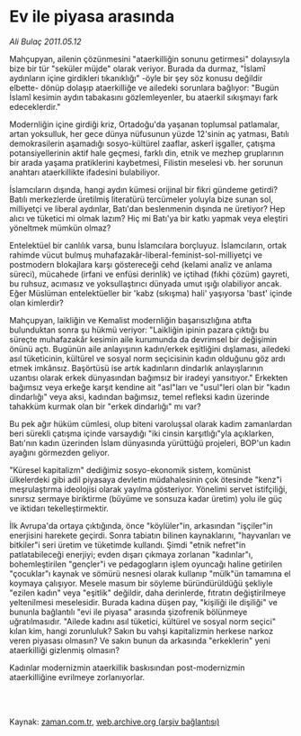 # Ev ile piyasa arasında

*Ali Bulaç 2011.05.12*

<td class="columnist-detail">
<p>Mahçupyan, ailenin çözünmesini "ataerkilliğin sonunu getirmesi" dolayısıyla bize bir tür "seküler müjde" olarak veriyor. Burada da durmaz, "İslamî aydınların içine girdikleri tıkanıklığı" -öyle bir şey söz konusu değildir elbette- dönüp dolaşıp ataerkilliğe ve ailedeki sorunlara bağlıyor: "Bugün İslamî kesimin aydın tabakasını gözlemleyenler, bu ataerkil sıkışmayı fark edeceklerdir."</p>
<p>
<div id="haberMetinDiv">
<p>Modernliğin içine girdiği kriz, Ortadoğu'da yaşanan toplumsal patlamalar, artan yoksulluk, her gece dünya nüfusunun yüzde 12'sinin aç yatması, Batılı demokrasilerin aşamadığı sosyo-kültürel zaaflar, askerî işgaller, çatışma potansiyellerinin aktif hale geçmesi, farklı din, etnik ve mezhep gruplarının bir arada yaşama pratiklerini kaybetmesi, Filistin meselesi vb. her sorunun anahtarı ataerkillikte ifadesini bulabiliyor.
<p>İslamcıların dışında, hangi aydın kümesi orijinal bir fikri gündeme getirdi? Batılı merkezlerde üretilmiş literatürü tercümeler yoluyla bize sunan sol, milliyetçi ve liberal aydınlar, Batı'dan beslenmenin dışında ne üretiyor? Hep alıcı ve tüketici mi olmak lazım? Hiç mi Batı'ya bir katkı yapmak veya eleştiri yöneltmek mümkün olmaz?
<p>Entelektüel bir canlılık varsa, bunu İslamcılara borçluyuz. İslamcıların, ortak rahimde vücut bulmuş muhafazakâr-liberal-feminist-sol-milliyetçi ve postmodern blokajlara karşı göstereceği cehd (kelami analiz ve anlama süreci), mücahede (irfani ve enfüsi derinlik) ve içtihad (fıkhi çözüm) gayreti, bu ruhsuz, acımasız ve yoksullaştırıcı dünyada umut ışığı olabiliyor ancak. Eğer Müslüman entelektüeller bir 'kabz (sıkışma) hali' yaşıyorsa 'bast' içinde olan kimlerdir?
<p>Mahçupyan, laikliğin ve Kemalist modernliğin başarısızlığına atıfta bulunduktan sonra şu hükmü veriyor: "Laikliğin ipinin pazara çıktığı bu süreçte muhafazakâr kesimin aile kurumunda da devrimsel bir değişimin önünü açtı. Bugünün aile anlayışının kadın/erkek eşitliğini dışlaması, ailedeki asıl tüketicinin, kültürel ve sosyal norm seçicisinin kadın olduğunu göz ardı etmek imkânsız. Başörtüsü ise artık kadınların dindarlık anlayışlarının uzantısı olarak erkek dünyasından bağımsız bir iradeyi yansıtıyor." Erkekten bağımsız veya erkeğe karşıt kendine ait "asl"ları ve "usul"leri olan bir "kadın dindarlığı" veya aksi, kadından bağımsız, temel refleksi kadın üzerinde tahakküm kurmak olan bir "erkek dindarlığı" mı var?
<p>Bu pek ağır hüküm cümlesi, olup biteni varoluşsal olarak kadim zamanlardan beri sürekli çatışma içinde varsaydığı "iki cinsin karşıtlığı"yla açıklarken, Batı'nın kadın üzerinden İslam dünyasında yürüttüğü projeleri, BOP'un kadın ayağını görmezden geliyor.
<p>"Küresel kapitalizm" dediğimiz sosyo-ekonomik sistem, komünist ülkelerdeki gibi adil piyasaya devletin müdahalesinin çok ötesinde "kenz"i meşrulaştırma ideolojisi olarak yayılma gösteriyor. Yönelimi servet istifçiliği, sınırsız sermaye biriktirme (büyüme ve sonsuza kadar üretim) yolu ile güç ve iktidarı tekelleştirmektir.
<p>İlk Avrupa'da ortaya çıktığında, önce "köylüler"in, arkasından "işçiler"in enerjisini harekete geçirdi. Sonra tabiatın bilinen kaynaklarını, "hayvanları ve bitkiler"i seri üretim ve tüketimde kullandı. Şimdi "etnik nefret"in patlatabileceği enerjiyi; evden dışarı çıkmaya zorlanan "kadınlar"ı, bohemleştirilen "gençler"i ve pedagogların işlem oyuncağı haline getirilen "çocuklar"ı kaynak ve sömürü nesnesi olarak kullanıp "mülk"ün tamamına el koymaya çalışıyor. Mesele masum bir söyleme büründürüldüğü şekliyle "ezilen kadın" veya "eşitlik" değildir, daha derinlerde, fıtratın değiştirilmeye yeltenilmesi meselesidir. Burada kadına düşen pay, "kişiliği ile dişiliği" ve bununla bağlantılı "evi ile piyasa" arasında şizofrenik bölünmeye uğratılmasıdır. "Ailede kadını asıl tüketici, kültürel ve sosyal norm seçici" kılan kim, hangi zorunluluk? Sakın bu vahşi kapitalizmin herkese narkoz veren piyasası olmasın? Ve sakın bunun da arkasında "erkeklerin" yeni ataerkilliği gizlenmiş olmasın?
<p> Kadınlar modernizmin ataerkillik baskısından post-modernizmin ataerkilliğine evrilmeye zorlanıyorlar. </p></p></p></p></p></p></p></p></div>
</p>


<p><br>
		 </br></p></td>

Kaynak: [zaman.com.tr](http://zaman.com.tr/yazar.do?yazino=1133174), [web.archive.org (arşiv bağlantısı)](http://web.archive.org/web/20110915231910/http://www.zaman.com.tr:80/yazar.do?yazino=1133174)
